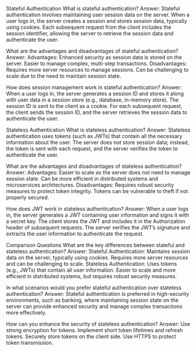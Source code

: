 Stateful Authentication
What is stateful authentication?
Answer: Stateful authentication involves maintaining user session data on the server. When a user logs in, the server creates a session and stores session data, typically using cookies. Each subsequent request from the client includes the session identifier, allowing the server to retrieve the session data and authenticate the user.


What are the advantages and disadvantages of stateful authentication?
Answer:
Advantages:
Enhanced security as session data is stored on the server.
Easier to manage complex, multi-step transactions.
Disadvantages:
Requires more server resources to manage sessions.
Can be challenging to scale due to the need to maintain session state.


How does session management work in stateful authentication?
Answer: When a user logs in, the server generates a session ID and stores it along with user data in a session store (e.g., database, in-memory store). The session ID is sent to the client as a cookie. For each subsequent request, the client sends the session ID, and the server retrieves the session data to authenticate the user.

Stateless Authentication
What is stateless authentication?
Answer: Stateless authentication uses tokens (such as JWTs) that contain all the necessary information about the user. The server does not store session data; instead, the token is sent with each request, and the server verifies the token to authenticate the user.

What are the advantages and disadvantages of stateless authentication?
Answer:
Advantages:
Easier to scale as the server does not need to manage session state.
Can be more efficient in distributed systems and microservices architectures.
Disadvantages:
Requires robust security measures to protect token integrity.
Tokens can be vulnerable to theft if not properly secured.

How does JWT work in stateless authentication?
Answer: When a user logs in, the server generates a JWT containing user information and signs it with a secret key. The client stores the JWT and includes it in the Authorization header of subsequent requests. The server verifies the JWT’s signature and extracts the user information to authenticate the request.


Comparison Questions
What are the key differences between stateful and stateless authentication?
Answer:
Stateful Authentication: Maintains session data on the server, typically using cookies. Requires more server resources and can be challenging to scale.
Stateless Authentication: Uses tokens (e.g., JWTs) that contain all user information. Easier to scale and more efficient in distributed systems, but requires robust security measures.


In what scenarios would you prefer stateful authentication over stateless authentication?
Answer: Stateful authentication is preferred in high-security environments, such as banking, where maintaining session state on the server can provide enhanced security and manage complex transactions more effectively.


How can you enhance the security of stateless authentication?
Answer:
Use strong encryption for tokens.
Implement short token lifetimes and refresh tokens.
Securely store tokens on the client side.
Use HTTPS to protect token transmission.